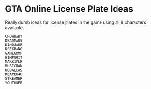 # GTA Online License Plate Ideas
Really dumb ideas for license plates in the game using all 8 characters available.
```
CROWBABY
DEADMAU5
DINOSAUR
DSEXBANG
GAMEGRMP
GIMPSUIT
MARKIPLR
MUSICMAN
OGBALLAS
REAPER4U
STREAMER
YOUTUBER
```
